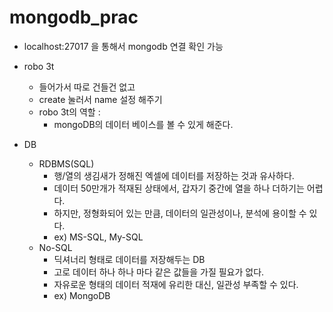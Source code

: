 # mongodb_prac

- localhost:27017 을 통해서 mongodb 연결 확인 가능

- robo 3t

  - 들어가서 따로 건들건 없고
  - create 눌러서 name 설정 해주기
  - robo 3t의 역할 :
    - mongoDB의 데이터 베이스를 볼 수 있게 해준다.

- DB
  - RDBMS(SQL)
    - 행/열의 생김새가 정해진 엑셀에 데이터를 저장하는 것과 유사하다.
    - 데이터 50만개가 적재된 상태에서, 갑자기 중간에 열을 하나 더하기는 어렵다.
    - 하지만, 정형화되어 있는 만큼, 데이터의 일관성이나, 분석에 용이할 수 있다.
    - ex) MS-SQL, My-SQL
  - No-SQL
    - 딕셔너리 형태로 데이터를 저장해두는 DB
    - 고로 데이터 하나 하나 마다 같은 값들을 가질 필요가 없다.
    - 자유로운 형태의 데이터 적재에 유리한 대신, 일관성 부족할 수 있다.
    - ex) MongoDB
